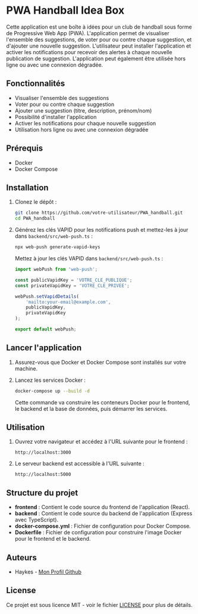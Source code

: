 # PWA Handball Idea Box

Cette application est une boîte à idées pour un club de handball sous forme de Progressive Web App (PWA). L'application permet de visualiser l'ensemble des suggestions, de voter pour ou contre chaque suggestion, et d'ajouter une nouvelle suggestion. L'utilisateur peut installer l'application et activer les notifications pour recevoir des alertes à chaque nouvelle publication de suggestion. L'application peut également être utilisée hors ligne ou avec une connexion dégradée.

## Fonctionnalités

- Visualiser l'ensemble des suggestions
- Voter pour ou contre chaque suggestion
- Ajouter une suggestion (titre, description, prénom/nom)
- Possibilité d'installer l'application
- Activer les notifications pour chaque nouvelle suggestion
- Utilisation hors ligne ou avec une connexion dégradée

## Prérequis

- Docker
- Docker Compose

## Installation

1. Clonez le dépôt :

    ```bash
    git clone https://github.com/votre-utilisateur/PWA_handball.git
    cd PWA_handball
    ```

2. Générez les clés VAPID pour les notifications push et mettez-les à jour dans `backend/src/web-push.ts` :

    ```bash
    npx web-push generate-vapid-keys
    ```

   Mettez à jour les clés VAPID dans `backend/src/web-push.ts` :

    ```typescript
    import webPush from 'web-push';

    const publicVapidKey = 'VOTRE_CLE_PUBLIQUE';
    const privateVapidKey = 'VOTRE_CLE_PRIVEE';

    webPush.setVapidDetails(
        'mailto:your-email@example.com',
        publicVapidKey,
        privateVapidKey
    );

    export default webPush;
    ```

## Lancer l'application

1. Assurez-vous que Docker et Docker Compose sont installés sur votre machine.

2. Lancez les services Docker :

    ```bash
    docker-compose up --build -d
    ```

   Cette commande va construire les conteneurs Docker pour le frontend, le backend et la base de données, puis démarrer les services.

## Utilisation

1. Ouvrez votre navigateur et accédez à l'URL suivante pour le frontend :

    ```
    http://localhost:3000
    ```

2. Le serveur backend est accessible à l'URL suivante :

    ```
    http://localhost:5000
    ```

## Structure du projet

- **frontend** : Contient le code source du frontend de l'application (React).
- **backend** : Contient le code source du backend de l'application (Express avec TypeScript).
- **docker-compose.yml** : Fichier de configuration pour Docker Compose.
- **Dockerfile** : Fichier de configuration pour construire l'image Docker pour le frontend et le backend.

## Auteurs

- Haykes - [Mon Profil Github](https://github.com/Haykes)

## License

Ce projet est sous licence MIT - voir le fichier [LICENSE](LICENSE) pour plus de détails.
